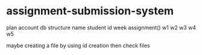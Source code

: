# assignment-submission-system

plan
    account db structure
        name
        student id
        week assignment()
            w1
            w2
            w3
            w4
            w5

maybe creating a file by using id creation
    then check files